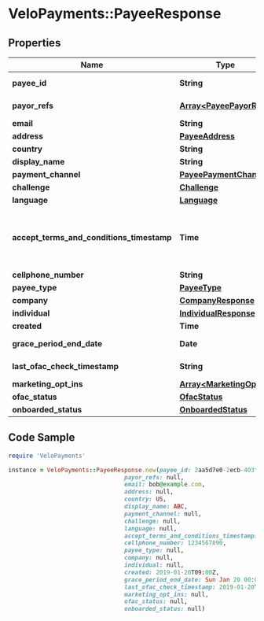 # VeloPayments::PayeeResponse

## Properties

Name | Type | Description | Notes
------------ | ------------- | ------------- | -------------
**payee_id** | **String** |  | [optional] [readonly] 
**payor_refs** | [**Array&lt;PayeePayorRef&gt;**](PayeePayorRef.md) |  | [optional] [readonly] 
**email** | **String** |  | [optional] 
**address** | [**PayeeAddress**](PayeeAddress.md) |  | [optional] 
**country** | **String** |  | [optional] 
**display_name** | **String** |  | [optional] 
**payment_channel** | [**PayeePaymentChannel**](PayeePaymentChannel.md) |  | [optional] 
**challenge** | [**Challenge**](Challenge.md) |  | [optional] 
**language** | [**Language**](Language.md) |  | [optional] 
**accept_terms_and_conditions_timestamp** | **Time** | The timestamp when the payee last accepted T&amp;Cs | [optional] [readonly] 
**cellphone_number** | **String** |  | [optional] 
**payee_type** | [**PayeeType**](PayeeType.md) |  | [optional] 
**company** | [**CompanyResponse**](CompanyResponse.md) |  | [optional] 
**individual** | [**IndividualResponse**](IndividualResponse.md) |  | [optional] 
**created** | **Time** |  | [optional] 
**grace_period_end_date** | **Date** |  | [optional] [readonly] 
**last_ofac_check_timestamp** | **String** |  | [optional] [readonly] 
**marketing_opt_ins** | [**Array&lt;MarketingOptIn&gt;**](MarketingOptIn.md) |  | [optional] 
**ofac_status** | [**OfacStatus**](OfacStatus.md) |  | [optional] 
**onboarded_status** | [**OnboardedStatus**](OnboardedStatus.md) |  | [optional] 

## Code Sample

```ruby
require 'VeloPayments'

instance = VeloPayments::PayeeResponse.new(payee_id: 2aa5d7e0-2ecb-403f-8494-1865ed0454e9,
                                 payor_refs: null,
                                 email: bob@example.com,
                                 address: null,
                                 country: US,
                                 display_name: ABC,
                                 payment_channel: null,
                                 challenge: null,
                                 language: null,
                                 accept_terms_and_conditions_timestamp: 2019-01-20T09:00Z,
                                 cellphone_number: 1234567890,
                                 payee_type: null,
                                 company: null,
                                 individual: null,
                                 created: 2019-01-20T09:00Z,
                                 grace_period_end_date: Sun Jan 20 00:00:00 GMT 2019,
                                 last_ofac_check_timestamp: 2019-01-20T09:00:00+00:00,
                                 marketing_opt_ins: null,
                                 ofac_status: null,
                                 onboarded_status: null)
```


